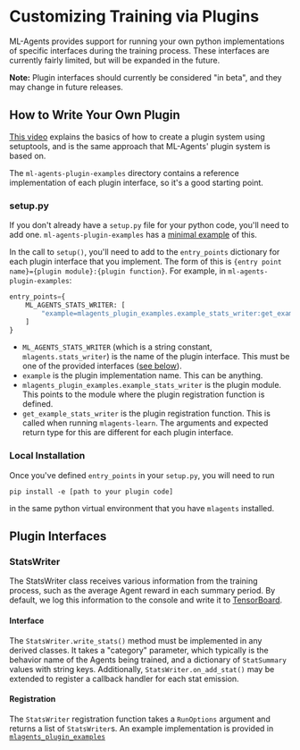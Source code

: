 # Customizing Training via Plugins

ML-Agents provides support for running your own python implementations of specific interfaces during the training process. These interfaces are currently fairly limited, but will be expanded in the future.

**Note:** Plugin interfaces should currently be considered "in beta", and they may change in future releases.

## How to Write Your Own Plugin
[This video](https://www.youtube.com/watch?v=fY3Y_xPKWNA) explains the basics of how to create a plugin system using setuptools, and is the same approach that ML-Agents' plugin system is based on.

The `ml-agents-plugin-examples` directory contains a reference implementation of each plugin interface, so it's a good starting point.

### setup.py
If you don't already have a `setup.py` file for your python code, you'll need to add one. `ml-agents-plugin-examples` has a [minimal example](https://github.com/Unity-Technologies/ml-agents/blob/release/4.0.0/ml-agents-plugin-examples/setup.py) of this.

In the call to `setup()`, you'll need to add to the `entry_points` dictionary for each plugin interface that you implement. The form of this is `{entry point name}={plugin module}:{plugin function}`. For example, in
 `ml-agents-plugin-examples`:
```python
entry_points={
    ML_AGENTS_STATS_WRITER: [
        "example=mlagents_plugin_examples.example_stats_writer:get_example_stats_writer"
    ]
}
```
* `ML_AGENTS_STATS_WRITER` (which is a string constant, `mlagents.stats_writer`) is the name of the plugin interface. This must be one of the provided interfaces ([see below](#plugin-interfaces)).
* `example` is the plugin implementation name. This can be anything.
* `mlagents_plugin_examples.example_stats_writer` is the plugin module. This points to the module where the plugin registration function is defined.
* `get_example_stats_writer` is the plugin registration function. This is called when running `mlagents-learn`. The arguments and expected return type for this are different for each plugin interface.

### Local Installation
Once you've defined `entry_points` in your `setup.py`, you will need to run
```
pip install -e [path to your plugin code]
```
in the same python virtual environment that you have `mlagents` installed.

## Plugin Interfaces

### StatsWriter
The StatsWriter class receives various information from the training process, such as the average Agent reward in each summary period. By default, we log this information to the console and write it to [TensorBoard](Using-Tensorboard.md).

#### Interface
The `StatsWriter.write_stats()` method must be implemented in any derived classes. It takes a "category" parameter, which typically is the behavior name of the Agents being trained, and a dictionary of `StatSummary` values with string keys. Additionally, `StatsWriter.on_add_stat()` may be extended to register a callback handler for each stat emission.

#### Registration
The `StatsWriter` registration function takes a `RunOptions` argument and returns a list of `StatsWriter`s. An example implementation is provided in [`mlagents_plugin_examples`](https://github.com/Unity-Technologies/ml-agents/blob/release/4.0.0/ml-agents-plugin-examples/mlagents_plugin_examples/example_stats_writer.py)
